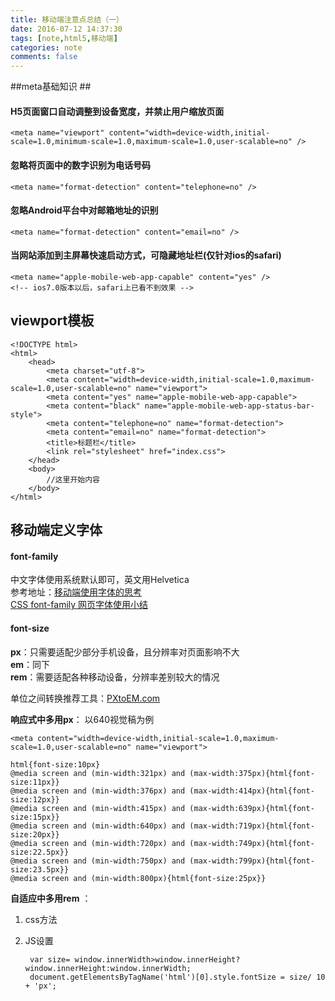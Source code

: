 ```yaml
---
title: 移动端注意点总结（一）
date: 2016-07-12 14:37:30
tags: [note,html5,移动端]
categories: note
comments: false
---
```



##meta基础知识 ##
####  H5页面窗口自动调整到设备宽度，并禁止用户缩放页面  ####

    <meta name="viewport" content="width=device-width,initial-scale=1.0,minimum-scale=1.0,maximum-scale=1.0,user-scalable=no" />

#### 忽略将页面中的数字识别为电话号码 ####
    <meta name="format-detection" content="telephone=no" />
#### 忽略Android平台中对邮箱地址的识别 ####
    <meta name="format-detection" content="email=no" />
<!-- more -->
#### 当网站添加到主屏幕快速启动方式，可隐藏地址栏(仅针对ios的safari) ####
    <meta name="apple-mobile-web-app-capable" content="yes" />
    <!-- ios7.0版本以后，safari上已看不到效果 -->
## viewport模板 ##
    <!DOCTYPE html>
    <html>
	    <head>
		    <meta charset="utf-8">
		    <meta content="width=device-width,initial-scale=1.0,maximum-scale=1.0,user-scalable=no" name="viewport">
		    <meta content="yes" name="apple-mobile-web-app-capable">
		    <meta content="black" name="apple-mobile-web-app-status-bar-style">
		    <meta content="telephone=no" name="format-detection">
		    <meta content="email=no" name="format-detection">
		    <title>标题栏</title>
		    <link rel="stylesheet" href="index.css">
	    </head>
	    <body>
	    	//这里开始内容
	    </body>
	</html>
## 移动端定义字体 ##
#### font-family ####
中文字体使用系统默认即可，英文用Helvetica   
参考地址：[移动端使用字体的思考](http://www.cnblogs.com/PeunZhang/p/3592096.html)  
[CSS font-family 网页字体使用小结](http://moxfive.xyz/2015/12/09/css-font-family/)  

#### font-size ####
**px**：只需要适配少部分手机设备，且分辨率对页面影响不大   
**em**：同下  
**rem**：需要适配各种移动设备，分辨率差别较大的情况  
 
单位之间转换推荐工具：[PXtoEM.com ](http://pxtoem.com/)  

**响应式中多用px**： 
以640视觉稿为例 
   
	<meta content="width=device-width,initial-scale=1.0,maximum-scale=1.0,user-scalable=no" name="viewport">
	
    html{font-size:10px}  
    @media screen and (min-width:321px) and (max-width:375px){html{font-size:11px}}  
    @media screen and (min-width:376px) and (max-width:414px){html{font-size:12px}}
    @media screen and (min-width:415px) and (max-width:639px){html{font-size:15px}}  
    @media screen and (min-width:640px) and (max-width:719px){html{font-size:20px}}  
    @media screen and (min-width:720px) and (max-width:749px){html{font-size:22.5px}}  
    @media screen and (min-width:750px) and (max-width:799px){html{font-size:23.5px}}  
    @media screen and (min-width:800px){html{font-size:25px}}

**自适应中多用rem** ： 
   
1. css方法

2. JS设置

	    var size= window.innerWidth>window.innerHeight?window.innerHeight:window.innerWidth;
    	document.getElementsByTagName('html')[0].style.fontSize = size/ 10 + 'px';
